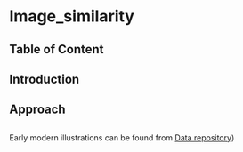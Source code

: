 # Image_similarity

## Table of Content

## Introduction

## Approach

## 
Early modern illustrations can be found from [Data repository](https://github.com/dhh23/early_modern_data))
